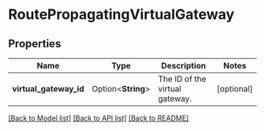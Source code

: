 # RoutePropagatingVirtualGateway

## Properties

Name | Type | Description | Notes
------------ | ------------- | ------------- | -------------
**virtual_gateway_id** | Option<**String**> | The ID of the virtual gateway. | [optional]

[[Back to Model list]](../README.md#documentation-for-models) [[Back to API list]](../README.md#documentation-for-api-endpoints) [[Back to README]](../README.md)


